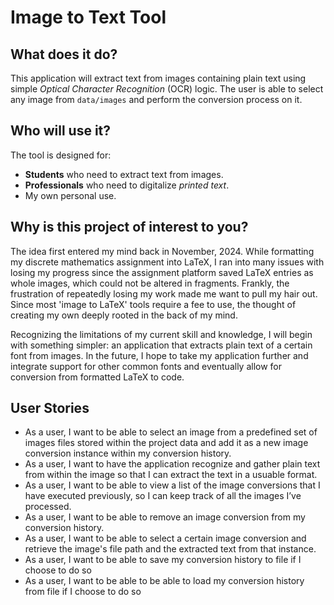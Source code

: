 # Image to Text Tool 

## What does it do?

This application will extract text from images containing plain text using simple *Optical Character Recognition* (OCR) logic. The user is able to select any image from ```data/images``` and perform the conversion process on it.

## Who will use it?

The tool is designed for:
- **Students** who need to extract text from images.
- **Professionals** who need to digitalize *printed text*.
- My own personal use.

## Why is this project of interest to you?

The idea first entered my mind back in November, 2024. While formatting my discrete mathematics assignment into LaTeX, I ran into many issues with losing my progress since the assignment platform saved LaTeX entries as whole images, which could not be altered in fragments. Frankly, the frustration of repeatedly losing my work made me want to pull my hair out. Since most 'image to LaTeX' tools require a fee to use, the thought of creating my own deeply rooted in the back of my mind.

Recognizing the limitations of my current skill and knowledge, I will begin with something simpler: an application that extracts plain text of a certain font from images. In the future, I hope to take my application further and integrate support for other common fonts and eventually allow for conversion from formatted LaTeX to code.

## User Stories

- As a user, I want to be able to select an image from a predefined set of images files stored within the project data and add it as a new image conversion instance within my conversion history.
- As a user, I want to have the application recognize and gather plain text from within the image so that I can extract the text in a usuable format.
- As a user, I want to be able to view a list of the image conversions that I have executed previously, so I can keep track of all the images I’ve processed.
- As a user, I want to be able to remove an image conversion from my conversion history.
- As a user, I want to be able to select a certain image conversion and retrieve the image's file path and the extracted text from that instance.
- As a user, I want to be able to save my conversion history to file if I choose to do so
- As a user, I want to be able to be able to load my conversion history from file if I choose to do so
